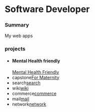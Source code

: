 # Software Developer
### Summary
My web apps
### projects
- #### Mental Health friendly
  [Mental Health Friendly](https://youtu.be/jlg6HBfeNPY)
- capstone[For Maternity](https://youtu.be/XCYNbJiLoLc)
- search[search](https://youtu.be/KeuVnRVTVdk)
- wiki[wiki](https://youtu.be/Uh2XZtahWow)
- commerce[commerce](https://youtu.be/OMKejzLp_oI)
- mail[mail](https://youtu.be/tXXOJGI3h70)
- network[network](https://youtu.be/9DX5MGQJwzk)

